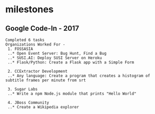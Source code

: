 # milestones
## Google Code-In - 2017
    Completed 6 tasks
    Organizations Worked For - 
     1. FOSSASIA
     ..* Open Event Server: Bug Hunt, Find a Bug
     ..* SUSI.AI: Deploy SUSI Server on Heroku
     ..* Flask/Python: Create a Flask app with a Simple Form

     2. CCExtractor Development
     ..* Any language: Create a program that creates a histogram of subtitle frames per minute from srt

     3. Sugar Labs
     ..* Write a npm Node.js module that prints "Hello World"

     4. JBoss Community
     ..* Create a Wikipedia explorer


